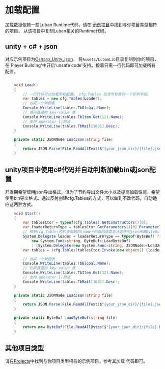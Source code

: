 # 加载配置

加载数据依赖一些Luban Runtime代码，请在 [示例项目](https://github.com/focus-creative-games/luban_examples/tree/main/Projects)中找到与你项目类型相符的项目，
从该项目中复制Luban相关的Runtime代码。

## unity + c# + json 

对应示例项目为[Csharp_Unity_json](https://github.com/focus-creative-games/luban_examples/tree/main/Projects/Csharp_Unity_json)，
将`Assets/LubanLib`目录复制到你的项目，在'Player Building'中开启'unsafe code'支持。接着只需一行代码即可加载所有配置。

```csharp

    void Load()
    {
        // 一行代码可以加载所有配置。 cfg.Tables 包含所有表的一个实例字段。
        var tables = new cfg.Tables(Loader);
        // 访问一个单例表
        Console.WriteLine(tables.TbGlobal.Name);
        // 访问普通的 key-value 表
        Console.WriteLine(tables.TbItem.Get(12).Name);
        // 支持 operator []用法
        Console.WriteLine(tables.TbMail[1001].Desc);
    }

    private static JSONNode LoadJson(string file)
    {
        return JSON.Parse(File.ReadAllText($"{your_json_dir}/{file}.json", System.Text.Encoding.UTF8));
    }

```


## unity项目中使用c#代码并自动判断加载bin或json配置

开发期希望使用json导出格式，但为了节约导出文件大小以及提高加载性能，希望使用bin导出格式。通过反射创建cfg.Tables的方式，可以做到不改代码，自动适应这两种方式。

```csharp
    void Start()
    {
        var tablesCtor = typeof(cfg.Tables).GetConstructors()[0];
        var loaderReturnType = tablesCtor.GetParameters()[0].ParameterType.GetGenericArguments()[1];
        // 根据cfg.Tables的构造函数的Loader的返回值类型决定使用json还是ByteBuf Loader
        System.Delegate loader = loaderReturnType == typeof(ByteBuf) ?
            new System.Func<string, ByteBuf>(LoadByteBuf)
            : (System.Delegate)new System.Func<string, JSONNode>(LoadJson);
        var tables = (cfg.Tables)tablesCtor.Invoke(new object[] {loader});

        // 访问一个单例表
        Console.WriteLine(tables.TbGlobal.Name);
        // 访问普通的 key-value 表
        Console.WriteLine(tables.TbItem.Get(12).Name);
        // 支持 operator []用法
        Console.WriteLine(tables.TbMail[1001].Desc);
    }

    private static JSONNode LoadJson(string file)
    {
        return JSON.Parse(File.ReadAllText($"{your_json_dir}/{file}.json", System.Text.Encoding.UTF8));
    }

    private static ByteBuf LoadByteBuf(string file)
    {
        return new ByteBuf(File.ReadAllBytes($"{your_json_dir}/{file}.bytes"));
    }
```

## 其他项目类型

请在[Projects](https://github.com/focus-creative-games/luban_examples/tree/main/Projects)中找到与你项目类型相符的示例项目，参考其加载
代码即可。
